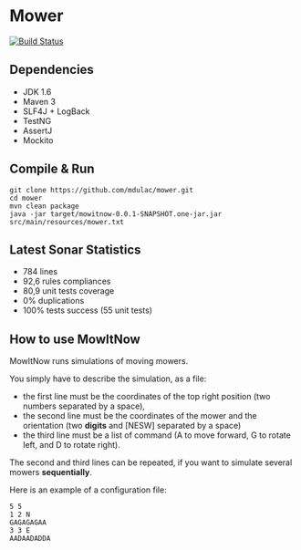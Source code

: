 Mower
=====

[![Build Status](https://api.travis-ci.org/mdulac/mower.png?branch=master)](http://travis-ci.org/mdulac/mower)

Dependencies
------------
* JDK 1.6
* Maven 3
* SLF4J + LogBack
* TestNG
* AssertJ
* Mockito

Compile & Run
-------------

    git clone https://github.com/mdulac/mower.git
    cd mower
    mvn clean package
    java -jar target/mowitnow-0.0.1-SNAPSHOT.one-jar.jar src/main/resources/mower.txt

Latest Sonar Statistics
-----------------------
* 784 lines
* 92,6 rules compliances
* 80,9 unit tests coverage
* 0% duplications
* 100% tests success (55 unit tests)

How to use MowItNow
-------------------
MowItNow runs simulations of moving mowers.

You simply have to describe the simulation, as a file:
* the first line must be the coordinates of the top right position (two numbers separated by a space),
* the second line must be the coordinates of the mower and the orientation (two **digits** and [NESW] separated by a space)
* the third line must be a list of command (A to move forward, G to rotate left, and D to rotate right).

The second and third lines can be repeated, if you want to simulate several mowers **sequentially**.

Here is an example of a configuration file:

    5 5
    1 2 N
    GAGAGAGAA
    3 3 E
    AADAADADDA


